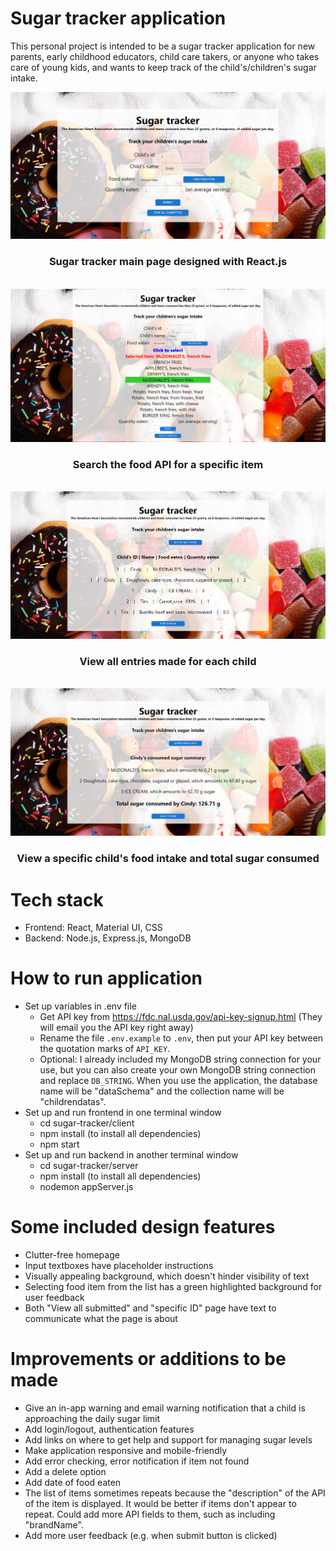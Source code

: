 # Sugar tracker application
This personal project is intended to be a sugar tracker application for new parents, early childhood educators, child care takers, or anyone who takes care of young kids, and wants to keep track of the child's/children's sugar intake.

<div align="center">
  <img alt="sugar-tracker-home" src="./images/sugar-tracker-home.png" />
</div>
<h3 align="center">
  Sugar tracker main page designed with React.js <br/>
</h2>
<br/>
<div align="center">
  <img alt="sugar-tracker-find-food" src="./images/sugar-tracker-find-food.png" />
</div>
<h3 align="center">
  Search the food API for a specific item <br/>
</h2>
<br/>
<div align="center">
  <img alt="sugar-tracker-view-all" src="./images/sugar-tracker-view-all.png" />
</div>
<h3 align="center">
  View all entries made for each child <br/>
</h2>
<br/>
<div align="center">
  <img alt="sugar-tracker-search-id" src="./images/sugar-tracker-search-id.png" />
</div>
<h3 align="center">
  View a specific child's food intake and total sugar consumed <br/>
</h2>

# Tech stack
- Frontend: React, Material UI, CSS
- Backend: Node.js, Express.js, MongoDB

# How to run application

- Set up variables in .env file
    - Get API key from https://fdc.nal.usda.gov/api-key-signup.html (They will email you the API key right away)
    - Rename the file `.env.example` to `.env`, then put your API key between the quotation marks of `API_KEY`.
    - Optional: I already included my MongoDB string connection for your use, but you can also create your own MongoDB string connection and replace `DB_STRING`. When you use the application, the database name will be "dataSchema" and the collection name will be "childrendatas".
- Set up and run frontend in one terminal window
    - cd sugar-tracker/client
    - npm install (to install all dependencies)
    - npm start
- Set up and run backend in another terminal window
    - cd sugar-tracker/server
    - npm install (to install all dependencies)
    - nodemon appServer.js

# Some included design features
- Clutter-free homepage
- Input textboxes have placeholder instructions
- Visually appealing background, which doesn't hinder visibility of text
- Selecting food item from the list has a green highlighted background for user feedback
- Both "View all submitted" and "specific ID" page have text to communicate what the page is about

# Improvements or additions to be made
- Give an in-app warning and email warning notification that a child is approaching the daily sugar limit
- Add login/logout, authentication features
- Add links on where to get help and support for managing sugar levels
- Make application responsive and mobile-friendly
- Add error checking, error notification if item not found
- Add a delete option
- Add date of food eaten
- The list of items sometimes repeats because the "description" of the API of the item is displayed. It would be better if items don't appear to repeat. Could add more API fields to them, such as including "brandName".
- Add more user feedback (e.g. when submit button is clicked)